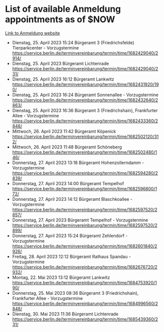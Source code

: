 # List of available Anmeldung appointments as of $NOW
[Link to Anmeldung website](https://service.berlin.de/terminvereinbarung/termin/tag.php?termin=1&anliegen[]=120686&dienstleisterlist=122210,122217,327316,122219,327312,122227,327314,122231,327346,122243,327348,122254,122252,329742,122260,329745,122262,329748,122271,327278,122273,327274,122277,327276,330436,122280,327294,122282,327290,122284,327292,122291,327270,122285,327266,122286,327264,122296,327268,150230,329760,122297,327286,122294,327284,122312,329763,122314,329775,122304,327330,122311,327334,122309,327332,317869,122281,327352,122279,329772,122283,122276,327324,122274,327326,122267,329766,122246,327318,122251,327320,122257,327322,122208,327298,122226,327300&herkunft=http%3A%2F%2Fservice.berlin.de%2Fdienstleistung%2F120686%2F)
- Dienstag, 25. April 2023 15:24 Bürgeramt 3 (Friedrichsfelde) Tierparkcenter - Vorzugstermine https://service.berlin.de/terminvereinbarung/termin/time/1682429040/2914/
- Dienstag, 25. April 2023  Bürgeramt Lichtenrade https://service.berlin.de/terminvereinbarung/termin/time/1682429040/231/
- Dienstag, 25. April 2023 16:12 Bürgeramt Lankwitz https://service.berlin.de/terminvereinbarung/termin/time/1682431920/190/
- Dienstag, 25. April 2023 16:24 Bürgeramt Sonnenallee - Vorzugstermine https://service.berlin.de/terminvereinbarung/termin/time/1682432640/2863/
- Dienstag, 25. April 2023 16:36 Bürgeramt 3 (Friedrichshain), Frankfurter Allee - Vorzugstermine https://service.berlin.de/terminvereinbarung/termin/time/1682433360/2848/
- Mittwoch, 26. April 2023 11:42 Bürgeramt Köpenick https://service.berlin.de/terminvereinbarung/termin/time/1682502120/312/
- Mittwoch, 26. April 2023 11:48 Bürgeramt Schöneberg https://service.berlin.de/terminvereinbarung/termin/time/1682502480/146/
- Donnerstag, 27. April 2023 13:18 Bürgeramt Hohenzollerndamm - Vorzugstermine https://service.berlin.de/terminvereinbarung/termin/time/1682594280/2839/
- Donnerstag, 27. April 2023 14:00 Bürgeramt Tempelhof https://service.berlin.de/terminvereinbarung/termin/time/1682596800/172/
- Donnerstag, 27. April 2023 14:12 Bürgeramt Blaschkoallee - Vorzugstermine https://service.berlin.de/terminvereinbarung/termin/time/1682597520/2857/
- Donnerstag, 27. April 2023  Bürgeramt Tempelhof - Vorzugstermine https://service.berlin.de/terminvereinbarung/termin/time/1682597520/2899/
- Donnerstag, 27. April 2023 15:24 Bürgeramt Zehlendorf - Vorzugstermine https://service.berlin.de/terminvereinbarung/termin/time/1682601840/2926/
- Freitag, 28. April 2023 12:12 Bürgeramt Rathaus Spandau - Vorzugstermine https://service.berlin.de/terminvereinbarung/termin/time/1682676720/2932/
- Montag, 22. Mai 2023 13:12 Bürgeramt Lankwitz https://service.berlin.de/terminvereinbarung/termin/time/1684753920/190/
- Donnerstag, 25. Mai 2023 08:36 Bürgeramt 3 (Friedrichshain), Frankfurter Allee - Vorzugstermine https://service.berlin.de/terminvereinbarung/termin/time/1684996560/2848/
- Dienstag, 30. Mai 2023 11:36 Bürgeramt Lichtenrade https://service.berlin.de/terminvereinbarung/termin/time/1685439360/231/
